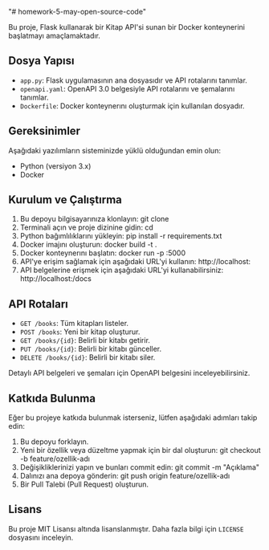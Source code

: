 "# homework-5-may-open-source-code" 

Bu proje, Flask kullanarak bir Kitap API'si sunan bir Docker konteynerini başlatmayı amaçlamaktadır.

## Dosya Yapısı

- `app.py`: Flask uygulamasının ana dosyasıdır ve API rotalarını tanımlar.
- `openapi.yaml`: OpenAPI 3.0 belgesiyle API rotalarını ve şemalarını tanımlar.
- `Dockerfile`: Docker konteynerını oluşturmak için kullanılan dosyadır.

## Gereksinimler

Aşağıdaki yazılımların sisteminizde yüklü olduğundan emin olun:

- Python (versiyon 3.x)
- Docker

## Kurulum ve Çalıştırma

1. Bu depoyu bilgisayarınıza klonlayın:
git clone <repository-link>
2. Terminali açın ve proje dizinine gidin:
cd <project-directory>
3. Python bağımlılıklarını yükleyin:
pip install -r requirements.txt
4. Docker imajını oluşturun:
docker build -t <image-name> .
5. Docker konteynerını başlatın:
docker run -p <host-port>:5000 <image-name>
6. API'ye erişim sağlamak için aşağıdaki URL'yi kullanın:
http://localhost:<host-port>
7. API belgelerine erişmek için aşağıdaki URL'yi kullanabilirsiniz:
http://localhost:<host-port>/docs

## API Rotaları

- `GET /books`: Tüm kitapları listeler.
- `POST /books`: Yeni bir kitap oluşturur.
- `GET /books/{id}`: Belirli bir kitabı getirir.
- `PUT /books/{id}`: Belirli bir kitabı günceller.
- `DELETE /books/{id}`: Belirli bir kitabı siler.

Detaylı API belgeleri ve şemaları için OpenAPI belgesini inceleyebilirsiniz.

## Katkıda Bulunma

Eğer bu projeye katkıda bulunmak isterseniz, lütfen aşağıdaki adımları takip edin:
1. Bu depoyu forklayın.
2. Yeni bir özellik veya düzeltme yapmak için bir dal oluşturun:
git checkout -b feature/ozellik-adı
3. Değişikliklerinizi yapın ve bunları commit edin:
git commit -m "Açıklama"
4. Dalınızı ana depoya gönderin:
git push origin feature/ozellik-adı
5. Bir Pull Talebi (Pull Request) oluşturun.

## Lisans

Bu proje MIT Lisansı altında lisanslanmıştır. Daha fazla bilgi için `LICENSE` dosyasını inceleyin.